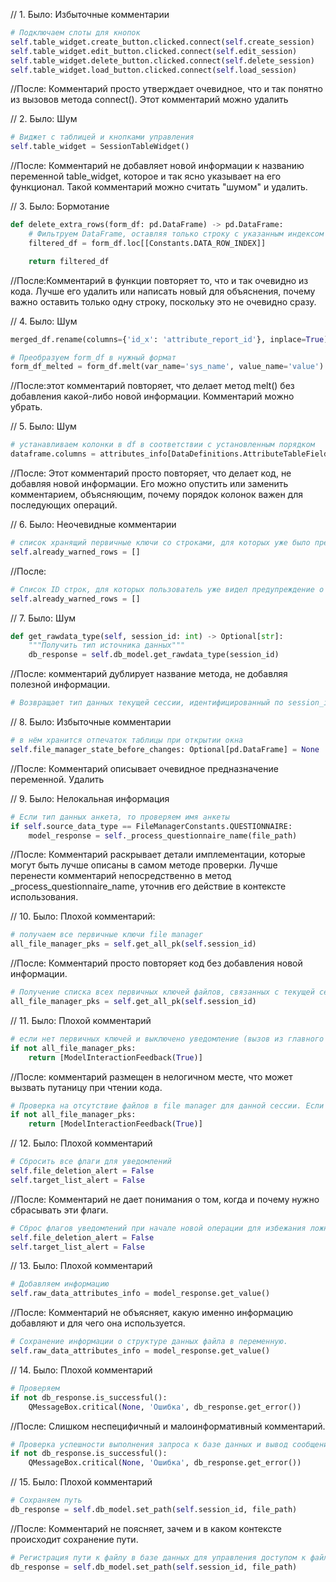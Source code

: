 // 1. Было: Избыточные комментарии

```python
# Подключаем слоты для кнопок
self.table_widget.create_button.clicked.connect(self.create_session)
self.table_widget.edit_button.clicked.connect(self.edit_session)
self.table_widget.delete_button.clicked.connect(self.delete_session)
self.table_widget.load_button.clicked.connect(self.load_session)
```

//После: Комментарий просто утверждает очевидное, что и так понятно из вызовов метода connect(). Этот комментарий можно
удалить

// 2. Было: Шум

```python
# Виджет с таблицей и кнопками управления
self.table_widget = SessionTableWidget()
```

//После: Комментарий не добавляет новой информации к названию переменной table_widget, которое и так ясно указывает на
его функционал. Такой комментарий можно считать "шумом" и удалить.

// 3. Было: Бормотание

```python
def delete_extra_rows(form_df: pd.DataFrame) -> pd.DataFrame:
    # Фильтруем DataFrame, оставляя только строку с указанным индексом
    filtered_df = form_df.loc[[Constants.DATA_ROW_INDEX]]

    return filtered_df
```

//После:Комментарий в функции повторяет то, что и так очевидно из кода. Лучше его удалить или написать новый для
объяснения, почему важно оставить только одну строку, поскольку это не очевидно сразу.

// 4. Было: Шум

```python
merged_df.rename(columns={'id_x': 'attribute_report_id'}, inplace=True)

# Преобразуем form_df в нужный формат
form_df_melted = form_df.melt(var_name='sys_name', value_name='value')
```

//После:этот комментарий повторяет, что делает метод melt() без добавления какой-либо
новой информации. Комментарий можно убрать.

// 5. Было: Шум

```python
# устанавливаем колонки в df в соответствии с установленным порядком
dataframe.columns = attributes_info[DataDefinitions.AttributeTableFields.SYSTEM_NAME].tolist()
```

//После: Этот комментарий просто повторяет, что делает код, не добавляя новой информации. Его можно опустить или
заменить комментарием, объясняющим, почему порядок колонок важен для последующих операций.

// 6. Было: Неочевидные комментарии

```python
# список хранящий первичные ключи со строками, для которых уже было предупреждение о редактировании
self.already_warned_rows = []
```

//После:

```python
# Список ID строк, для которых пользователь уже видел предупреждение о редактировании данных.
self.already_warned_rows = []
```

// 7. Было: Шум

```python
def get_rawdata_type(self, session_id: int) -> Optional[str]:
    """Получить тип источника данных"""
    db_response = self.db_model.get_rawdata_type(session_id)
```

//После: комментарий дублирует название метода, не добавляя полезной информации.

```python
# Возвращает тип данных текущей сессии, идентифицированный по session_id
```

// 8. Было: Избыточные комментарии

```python
# в нём хранится отпечаток таблицы при открытии окна
self.file_manager_state_before_changes: Optional[pd.DataFrame] = None
```

//После: Комментарий описывает очевидное предназначение переменной. Удалить

// 9. Было: Нелокальная информация

```python
# Если тип данных анкета, то проверяем имя анкеты
if self.source_data_type == FileManagerConstants.QUESTIONNAIRE:
    model_response = self._process_questionnaire_name(file_path)
```

//После: Комментарий раскрывает детали имплементации, которые могут быть лучше описаны в самом методе проверки.
Лучше перенести комментарий непосредственно в метод _process_questionnaire_name, уточнив его действие в контексте
использования.

// 10. Было: Плохой комментарий:

```python
# получаем все первичные ключи file manager
all_file_manager_pks = self.get_all_pk(self.session_id)
```

//После:  Комментарий просто повторяет код без добавления новой информации.

```python
# Получение списка всех первичных ключей файлов, связанных с текущей сессией, для их последующей обработки.
all_file_manager_pks = self.get_all_pk(self.session_id)
```

// 11. Было: Плохой комментарий

```python
# если нет первичных ключей и выключено уведомление (вызов из главного sessionwizard)
if not all_file_manager_pks:
    return [ModelInteractionFeedback(True)]
```

//После: комментарий размещен в нелогичном месте, что может вызвать путаницу при чтении кода.

```python
# Проверка на отсутствие файлов в file manager для данной сессии. Если файлы отсутствуют, возвращается успешный результат без ошибок.
if not all_file_manager_pks:
    return [ModelInteractionFeedback(True)]
```

// 12. Было: Плохой комментарий

```python
# Сбросить все флаги для уведомлений
self.file_deletion_alert = False
self.target_list_alert = False
```

//После:  Комментарий не дает понимания о том, когда и почему нужно сбрасывать эти флаги.

```python
# Сброс флагов уведомлений при начале новой операции для избежания ложных предупреждений на основе предыдущего состояния.
self.file_deletion_alert = False
self.target_list_alert = False
```

// 13. Было: Плохой комментарий

```python
# Добавляем информацию
self.raw_data_attributes_info = model_response.get_value()
```

//После:  Комментарий не объясняет, какую именно информацию добавляют и для чего она используется.

```python
# Сохранение информации о структуре данных файла в переменную.
self.raw_data_attributes_info = model_response.get_value()
```

// 14. Было: Плохой комментарий

```python
# Проверяем
if not db_response.is_successful():
    QMessageBox.critical(None, 'Ошибка', db_response.get_error())
```

//После:  Слишком неспецифичный и малоинформативный комментарий.

```python
# Проверка успешности выполнения запроса к базе данных и вывод сообщения об ошибке в случае неудачи.
if not db_response.is_successful():
    QMessageBox.critical(None, 'Ошибка', db_response.get_error())
```

// 15. Было: Плохой комментарий

```python
# Сохраняем путь
db_response = self.db_model.set_path(self.session_id, file_path)
```

//После:  Комментарий не поясняет, зачем и в каком контексте происходит сохранение пути.

```python
# Регистрация пути к файлу в базе данных для управления доступом к файлу в рамках сессии.
db_response = self.db_model.set_path(self.session_id, file_path)
```